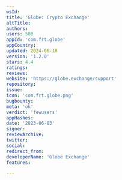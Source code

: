 ```yaml
---
wsId: 
title: 'Globe: Crypto Exchange'
altTitle: 
authors: 
users: 500
appId: 'com.frt.globe'
appCountry: 
updated: 2024-06-18
version: '1.2.0'
stars: 4.4
ratings: 
reviews: 
website: 'https://globe.exchange/support'
repository: 
issue: 
icon: 'com.frt.globe.png'
bugbounty: 
meta: 'ok'
verdict: 'fewusers'
appHashes: 
date: '2023-06-03'
signer: 
reviewArchive: 
twitter: 
social: 
redirect_from: 
developerName: 'Globe Exchange'
features: 

---
```


